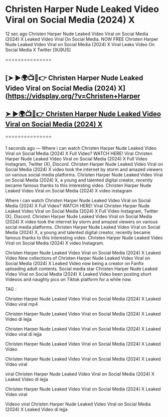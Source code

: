 ﻿# Christen Harper Nude Leaked Video Viral on Social Media (2024) X



12 sec ago Christen Harper Nude Leaked Video Viral on Social Media (2024) X Leaked Video Viral On Social Media. NOW FREE Christen Harper Nude Leaked Video Viral on Social Media (2024) X Viral Leaks Video On Social Media X Twitter [9U9US]

⭐⭐⭐⭐⭐⭐⭐⭐⭐⭐⭐⭐⭐⭐⭐

## [➤ ►🌍📺📱👉 Christen Harper Nude Leaked Video Viral on Social Media (2024) X](https://vidsplay.org/?v=Christen+Harper

## [➤ ►🌍📺📱👉 Christen Harper Nude Leaked Video Viral on Social Media (2024) X](https://vidsplay.org/?v=Christen+Harper)


⭐⭐⭐⭐⭐⭐⭐⭐⭐⭐⭐⭐⭐⭐⭐



1 seconds ago — Where i can watch Christen Harper Nude Leaked Video Viral on Social Media (2024) X Full Video? WATCH HERE! Viral Christen Harper Nude Leaked Video Viral on Social Media (2024) X Full Video Instagram, Twitter (X), Discord. Christen Harper Nude Leaked Video Viral on Social Media (2024) X video took the internet by storm and amazed viewers on various social media platforms. Christen Harper Nude Leaked Video Viral on Social Media (2024) X, a young and talented digital creator, recently became famous thanks to this interesting video. Christen Harper Nude Leaked Video Viral on Social Media (2024) X video instagram

Where i can watch Christen Harper Nude Leaked Video Viral on Social Media (2024) X Full Video? WATCH HERE! Viral Christen Harper Nude Leaked Video Viral on Social Media (2024) X Full Video Instagram, Twitter (X), Discord. Christen Harper Nude Leaked Video Viral on Social Media (2024) X video took the internet by storm and amazed viewers on various social media platforms. Christen Harper Nude Leaked Video Viral on Social Media (2024) X, a young and talented digital creator, recently became famous thanks to this interesting video. Christen Harper Nude Leaked Video Viral on Social Media (2024) X video Instagram.

Christen Harper Nude Leaked Video Viral on Social Media (2024) X Leaked Video New collections of Christen Harper Nude Leaked Video Viral on Social Media (2024) X Leaked Video now being a creator on Fanfix uploading adult contents. Social media star Christen Harper Nude Leaked Video Viral on Social Media (2024) X Leaked Video been posting short Videoos and naughty pics on Tiktok platform for a while now.

TAG :

 

Christen Harper Nude Leaked Video Viral on Social Media (2024) X Leaked Video viral mp4

 

Christen Harper Nude Leaked Video Viral on Social Media (2024) X Leaked Video di lejja

 

Christen Harper Nude Leaked Video Viral on Social Media (2024) X Leaked Video viral di lejja

 

Christen Harper Nude Leaked Video Viral on Social Media (2024) X Leaked Video

 

Christen Harper Nude Leaked Video Viral on Social Media (2024) X Leaked Video viral

 

viral Christen Harper Nude Leaked Video Viral on Social Media (2024) X Leaked Video di lejja

 

Christen Harper Nude Leaked Video Viral on Social Media (2024) X Leaked Video viral

 

Videoo viral Christen Harper Nude Leaked Video Viral on Social Media (2024) X Leaked Video di lejja